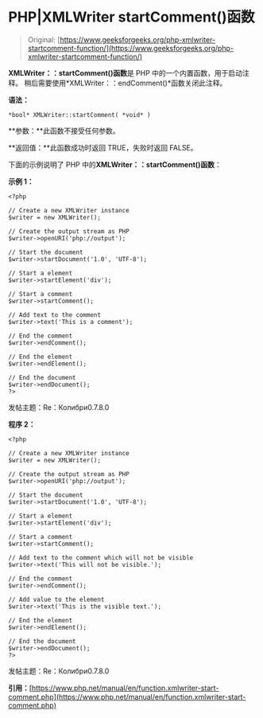 # PHP|XMLWriter startComment()函数

> Original: [https://www.geeksforgeeks.org/php-xmlwriter-startcomment-function/](https://www.geeksforgeeks.org/php-xmlwriter-startcomment-function/)

**XMLWriter：：startComment()函数**是 PHP 中的一个内置函数，用于启动注释。 稍后需要使用*XMLWriter：：endComment()*函数关闭此注释。

**语法：**

```
*bool* XMLWriter::startComment( *void* )
```

**参数：**此函数不接受任何参数。

**返回值：**此函数成功时返回 TRUE，失败时返回 FALSE。

下面的示例说明了 PHP 中的**XMLWriter：：startComment()函数**：

**示例 1：**

```
<?php

// Create a new XMLWriter instance
$writer = new XMLWriter();

// Create the output stream as PHP
$writer->openURI('php://output');

// Start the document
$writer->startDocument('1.0', 'UTF-8');

// Start a element
$writer->startElement('div');

// Start a comment
$writer->startComment();

// Add text to the comment
$writer->text('This is a comment');

// End the comment
$writer->endComment();

// End the element
$writer->endElement();

// End the document
$writer->endDocument();
?>
```

发帖主题：Re：Колибри0.7.8.0

**程序 2：**

```
<?php

// Create a new XMLWriter instance
$writer = new XMLWriter();

// Create the output stream as PHP
$writer->openURI('php://output');

// Start the document
$writer->startDocument('1.0', 'UTF-8');

// Start a element
$writer->startElement('div');

// Start a comment
$writer->startComment();

// Add text to the comment which will not be visible
$writer->text('This will not be visible.');

// End the comment
$writer->endComment();

// Add value to the element
$writer->text('This is the visible text.');

// End the element
$writer->endElement();

// End the document
$writer->endDocument();
?>
```

发帖主题：Re：Колибри0.7.8.0

**引用：**[https://www.php.net/manual/en/function.xmlwriter-start-comment.php](https://www.php.net/manual/en/function.xmlwriter-start-comment.php)